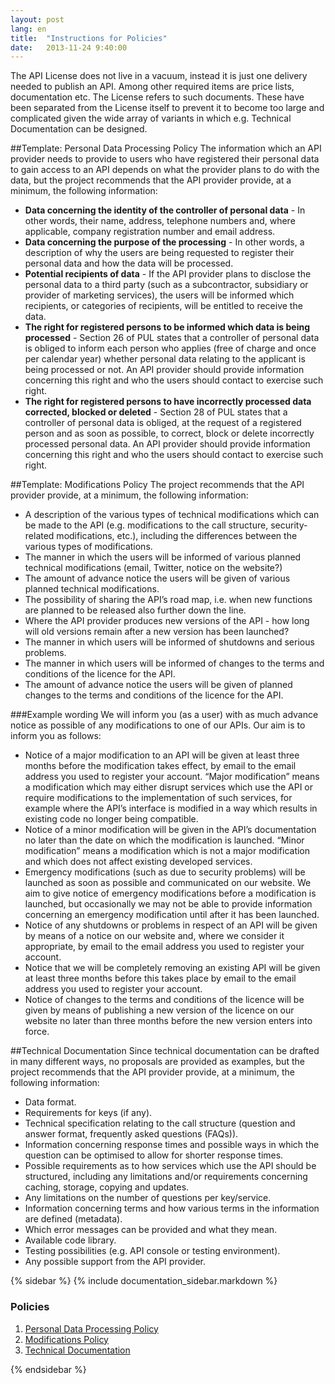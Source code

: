 ```yaml
---
layout: post
lang: en
title:  "Instructions for Policies"
date:   2013-11-24 9:40:00
---
```

The API License does not live in a vacuum, instead it is just one delivery needed to publish an API. Among other required items are price lists, documentation etc. The License refers to such documents. These have been separated from the License itself to prevent it to become too large and complicated given the wide array of variants in which e.g. Technical Documentation can be designed.

##<a id="pul">Template: Personal Data Processing Policy</a>
The information which an API provider needs to provide to users who have registered their personal data to gain access to an API depends on what the provider plans to do with the data, but the project recommends that the API provider provide, at a minimum, the following information:

* **Data concerning the identity of the controller of personal data** -  In other words, their name, address, telephone numbers and, where applicable, company registration number and email address. 
* **Data concerning the purpose of the processing** - In other words, a description of why the users are being requested to register their personal data and how the data will be processed.
* **Potential recipients of data** - If the API provider plans to disclose the personal data to a third party (such as a subcontractor, subsidiary or provider of marketing services), the users will be informed which recipients, or categories of recipients, will be entitled to receive the data.
* **The right for registered persons to be informed which data is being processed** - Section 26 of PUL states that a controller of personal data is obliged to inform each person who applies (free of charge and once per calendar year) whether personal data relating to the applicant is being processed or not. An API provider should provide information concerning this right and who the users should contact to exercise such right. 
* **The right for registered persons to have incorrectly processed data corrected, blocked or deleted** - Section 28 of PUL states that a controller of personal data is obliged, at the request of a registered person and as soon as possible, to correct, block or delete incorrectly processed personal data. An API provider should provide information concerning this right and who the users should contact to exercise such right.

##<a id="andring">Template: Modifications Policy</a>
The project recommends that the API provider provide, at a minimum, the following information:

* A description of the various types of technical modifications which can be made to the API (e.g. modifications to the call structure, security-related modifications, etc.), including the differences between the various types of modifications. 
* The manner in which the users will be informed of various planned technical modifications (email, Twitter, notice on the website?)
* The amount of advance notice the users will be given of various planned technical modifications.
* The possibility of sharing the API’s road map, i.e. when new functions are planned to be released also further down the line.
* Where the API provider produces new versions of the API - how long will old versions remain after a new version has been launched?
* The manner in which users will be informed of shutdowns and serious problems.
* The manner in which users will be informed of changes to the terms and conditions of the licence for the API.
* The amount of advance notice the users will be given of planned changes to the terms and conditions of the licence for the API.

###Example wording
We will inform you (as a user) with as much advance notice as possible of any modifications to one of our APIs. Our aim is to inform you as follows: 

* Notice of a major modification to an API will be given at least three months before the modification takes effect, by email to the email address you used to register your account. “Major modification” means a modification which may either disrupt services which use the API or require modifications to the implementation of such services, for example where the API’s interface is modified in a way which results in existing code no longer being compatible. 
* Notice of a minor modification will be given in the API’s documentation no later than the date on which the modification is launched. “Minor modification” means a modification which is not a major modification and which does not affect existing developed services. 
* Emergency modifications (such as due to security problems) will be launched as soon as possible and communicated on our website. We aim to give notice of emergency modifications before a modification is launched, but occasionally we may not be able to provide information concerning an emergency modification until after it has been launched. 
* Notice of any shutdowns or problems in respect of an API will be given by means of a notice on our website and, where we consider it appropriate, by email to the email address you used to register your account.
* Notice that we will be completely removing an existing API will be given at least three months before this takes place by email to the email address you used to register your account.
* Notice of changes to the terms and conditions of the licence will be given by means of publishing a new version of the licence on our website no later than three months before the new version enters into force. 

##<a id="dokumentation">Technical Documentation</a>
Since technical documentation can be drafted in many different ways, no proposals are provided as examples, but the project recommends that the API provider provide, at a minimum, the following information:

* Data format.
* Requirements for keys (if any).
* Technical specification relating to the call structure (question and answer format, frequently asked questions (FAQs)). 
* Information concerning response times and possible ways in which the question can be optimised to allow for shorter response times.
* Possible requirements as to how services which use the API should be structured, including any limitations and/or requirements concerning caching, storage, copying and updates. 
* Any limitations on the number of questions per key/service.
* Information concerning terms and how various terms in the information are defined (metadata).
* Which error messages can be provided and what they mean.
* Available code library.
* Testing possibilities (e.g. API console or testing environment).
* Any possible support from the API provider. 

{% sidebar %}
{% include documentation_sidebar.markdown %}

<div class="well">
<h3>Policies</h3>
<ol>	
	<li><a href="#pul">Personal Data Processing Policy</a></li>
	<li><a href="#andring">Modifications Policy</a></li>
	<li><a href="#dokumentation">Technical Documentation</a></li>
<ol>
</div>
{% endsidebar %}

<script>
$( document ).ready(function() {
	$('.navbar li.active').removeClass('active');		    
	$('.navbar li#menu_attachments').addClass('active');		
	$('.navbar li#menu_documentation').addClass('active');		    
});
</script>
